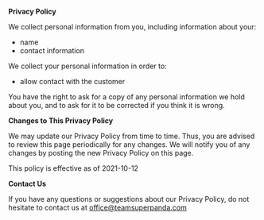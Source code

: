 **Privacy Policy**

We collect personal information from you, including information about your:
-   name
-   contact information

We collect your personal information in order to:
-   allow contact with the customer

You have the right to ask for a copy of any personal information we hold about you, and to ask for it to be corrected if you think it is wrong.

**Changes to This Privacy Policy**

We may update our Privacy Policy from time to time. Thus, you are advised to review this page periodically for any changes. We will notify you of any changes by posting the new Privacy Policy on this page.

This policy is effective as of 2021-10-12

**Contact Us**

If you have any questions or suggestions about our Privacy Policy, do not hesitate to contact us at office@teamsuperpanda.com
